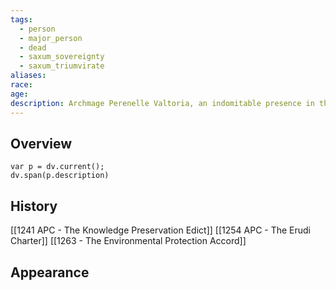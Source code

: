 ```yaml
---
tags:
  - person
  - major_person
  - dead
  - saxum_sovereignty
  - saxum_triumvirate
aliases: 
race: 
age: 
description: Archmage Perenelle Valtoria, an indomitable presence in the annals of Saxum's history, stood as a formidable figure in the council for an impressive 45-year tenure. Her legacy is etched in the very foundations of the nation, as she spearheaded the implementation of pivotal laws that shaped the society and its governance. A visionary with an insatiable thirst for knowledge, Perenelle was the visionary architect behind the founding of the [[Erudisamfund]] in [[1254APC - Erudi Founding|1254APC]].
---
```

## Overview
```dataviewjs
var p = dv.current();
dv.span(p.description)
```
## History
[[1241 APC - The Knowledge Preservation Edict]]
[[1254 APC - The Erudi Charter]]
[[1263 - The Environmental Protection Accord]]
## Appearance
